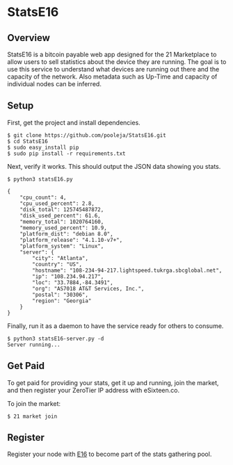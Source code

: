 # StatsE16

## Overview
StatsE16 is a bitcoin payable web app designed for the 21 Marketplace to allow users to sell statistics about the device they are running.  The goal is to use this service to understand what devices are running out there and the capacity of the network.  Also metadata such as Up-Time and capacity of individual nodes can be inferred.


## Setup

First, get the project and install dependencies.

```
$ git clone https://github.com/pooleja/StatsE16.git
$ cd StatsE16
$ sudo easy_install pip
$ sudo pip install -r requirements.txt
```

Next, verify it works.  This should output the JSON data showing you stats.
```
$ python3 statsE16.py

{
    "cpu_count": 4,
    "cpu_used_percent": 2.8,
    "disk_total": 125745487872,
    "disk_used_percent": 61.6,
    "memory_total": 1020764160,
    "memory_used_percent": 10.9,
    "platform_dist": "debian 8.0",
    "platform_release": "4.1.10-v7+",
    "platform_system": "Linux",
    "server": {
        "city": "Atlanta",
        "country": "US",
        "hostname": "108-234-94-217.lightspeed.tukrga.sbcglobal.net",
        "ip": "108.234.94.217",
        "loc": "33.7884,-84.3491",
        "org": "AS7018 AT&T Services, Inc.",
        "postal": "30306",
        "region": "Georgia"
    }
}
```

Finally, run it as a daemon to have the service ready for others to consume.
```
$ python3 statsE16-server.py -d
Server running...
```

## Get Paid
To get paid for providing your stats, get it up and running, join the market, and then register your ZeroTier IP address with eSixteen.co.

To join the market:
```
$ 21 market join
```

## Register
Register your node with [E16](https://www.esixteen.co/register) to become part of the stats gathering pool.